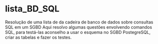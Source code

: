 # lista_BD_SQL
Resolução de uma lista de da cadeira de banco de dados sobre consultas SQL em um SGBD
Aqui resolvo algumas questões envolvendo comandos SQL, para testá-las aconselho a usar o esquema no SGBD PostegreSQL, criar as tabelas e fazer os testes.
